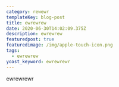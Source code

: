 ```yaml
---
category: rewewr
templateKey: blog-post
title: ewrewrew
date: 2020-06-30T14:02:09.375Z
description: ewrewrew
featuredpost: true
featuredimage: /img/apple-touch-icon.png
tags:
  - ewrewrew
yoast_keyword: ewrewrewr
---
```

ewrewrewr